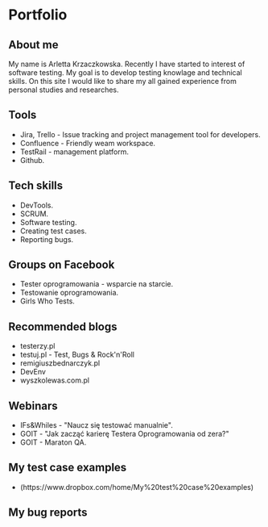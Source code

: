 # Portfolio
## About me

<p>My name is Arletta Krzaczkowska. Recently I have started to interest of software testing. My goal is to develop testing knowlage and technical skills. On this site I would like to share my all gained experience from personal studies and researches.</p>

## Tools
<ul>
  <li>Jira, Trello - Issue tracking and project management tool for developers.</li>
  <li>Confluence - Friendly weam workspace.</li>
  <li>TestRail - management platform.</li>
  <li>Github.</li>
</ul>

## Tech skills
<ul>
<li>DevTools.</li>
<li>SCRUM.</li>
<li>Software testing.</li>
<li>Creating test cases.</li>
<li>Reporting bugs.</li>
</ul>

## Groups on Facebook
<ul>
<li>Tester oprogramowania - wsparcie na starcie.</li>
<li>Testowanie oprogramowania.</li>
<li>Girls Who Tests.</li>
</ul>

## Recommended blogs
<ul>
  <li>testerzy.pl</li>
  <li>testuj.pl - Test, Bugs & Rock'n'Roll</li>
  <li>remigiuszbednarczyk.pl</li>
  <li>DevEnv</li>
  <li>wyszkolewas.com.pl</li>
</ul>

## Webinars
<ul>
  <li>IFs&Whiles - "Naucz się testować manualnie".</li>
  <li>GOIT - "Jak zacząć karierę Testera Oprogramowania od zera?"</li>
  <li>GOIT - Maraton QA.</li>
</ul>

## My test case examples
<ul>
  <li>(https://www.dropbox.com/home/My%20test%20case%20examples) </li>
</ul>
  
## My bug reports


